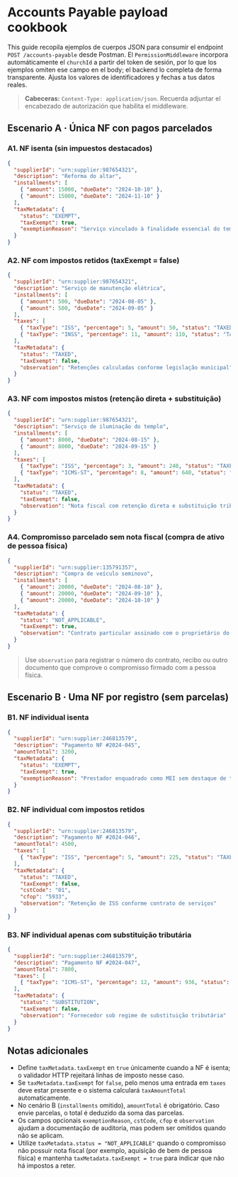 # Accounts Payable payload cookbook

This guide recopila ejemplos de cuerpos JSON para consumir el endpoint `POST /accounts-payable` desde Postman.
El `PermissionMiddleware` incorpora automáticamente el `churchId` a partir del token de sesión, por lo que los ejemplos omiten ese campo en el body; el backend lo completa de forma transparente. Ajusta los valores de identificadores y fechas a tus datos reales.

> **Cabeceras:** `Content-Type: application/json`. Recuerda adjuntar el encabezado de autorización que habilita el middleware.

## Escenario A · Única NF con pagos parcelados

### A1. NF isenta (sin impuestos destacados)
```json
{
  "supplierId": "urn:supplier:987654321",
  "description": "Reforma do altar",
  "installments": [
    { "amount": 15000, "dueDate": "2024-10-10" },
    { "amount": 15000, "dueDate": "2024-11-10" }
  ],
  "taxMetadata": {
    "status": "EXEMPT",
    "taxExempt": true,
    "exemptionReason": "Serviço vinculado à finalidade essencial do templo"
  }
}
```

### A2. NF com impostos retidos (taxExempt = false)
```json
{
  "supplierId": "urn:supplier:987654321",
  "description": "Serviço de manutenção elétrica",
  "installments": [
    { "amount": 500, "dueDate": "2024-08-05" },
    { "amount": 500, "dueDate": "2024-09-05" }
  ],
  "taxes": [
    { "taxType": "ISS", "percentage": 5, "amount": 50, "status": "TAXED" },
    { "taxType": "INSS", "percentage": 11, "amount": 110, "status": "TAXED" }
  ],
  "taxMetadata": {
    "status": "TAXED",
    "taxExempt": false,
    "observation": "Retenções calculadas conforme legislação municipal"
  }
}
```

### A3. NF com impostos mistos (retenção direta + substituição)
```json
{
  "supplierId": "urn:supplier:987654321",
  "description": "Serviço de iluminação do templo",
  "installments": [
    { "amount": 8000, "dueDate": "2024-08-15" },
    { "amount": 8000, "dueDate": "2024-09-15" }
  ],
  "taxes": [
    { "taxType": "ISS", "percentage": 3, "amount": 240, "status": "TAXED" },
    { "taxType": "ICMS-ST", "percentage": 8, "amount": 640, "status": "SUBSTITUTION" }
  ],
  "taxMetadata": {
    "status": "TAXED",
    "taxExempt": false,
    "observation": "Nota fiscal com retenção direta e substituição tributária"
  }
}
```

### A4. Compromisso parcelado sem nota fiscal (compra de ativo de pessoa física)
```json
{
  "supplierId": "urn:supplier:135791357",
  "description": "Compra de veículo seminovo",
  "installments": [
    { "amount": 20000, "dueDate": "2024-08-10" },
    { "amount": 20000, "dueDate": "2024-09-10" },
    { "amount": 20000, "dueDate": "2024-10-10" }
  ],
  "taxMetadata": {
    "status": "NOT_APPLICABLE",
    "taxExempt": true,
    "observation": "Contrato particular assinado com o proprietário do veículo"
  }
}
```
> Use `observation` para registrar o número do contrato, recibo ou outro documento que comprove o compromisso firmado com a pessoa física.

## Escenario B · Uma NF por registro (sem parcelas)

### B1. NF individual isenta
```json
{
  "supplierId": "urn:supplier:246813579",
  "description": "Pagamento NF #2024-045",
  "amountTotal": 3200,
  "taxMetadata": {
    "status": "EXEMPT",
    "taxExempt": true,
    "exemptionReason": "Prestador enquadrado como MEI sem destaque de tributos"
  }
}
```

### B2. NF individual com impostos retidos
```json
{
  "supplierId": "urn:supplier:246813579",
  "description": "Pagamento NF #2024-046",
  "amountTotal": 4500,
  "taxes": [
    { "taxType": "ISS", "percentage": 5, "amount": 225, "status": "TAXED" }
  ],
  "taxMetadata": {
    "status": "TAXED",
    "taxExempt": false,
    "cstCode": "01",
    "cfop": "5933",
    "observation": "Retenção de ISS conforme contrato de serviços"
  }
}
```

### B3. NF individual apenas com substituição tributária
```json
{
  "supplierId": "urn:supplier:246813579",
  "description": "Pagamento NF #2024-047",
  "amountTotal": 7800,
  "taxes": [
    { "taxType": "ICMS-ST", "percentage": 12, "amount": 936, "status": "SUBSTITUTION" }
  ],
  "taxMetadata": {
    "status": "SUBSTITUTION",
    "taxExempt": false,
    "observation": "Fornecedor sob regime de substituição tributária"
  }
}
```

## Notas adicionales

- Define `taxMetadata.taxExempt` en `true` únicamente cuando a NF é isenta; o validador HTTP rejeitará linhas de imposto nesse caso.
- Se `taxMetadata.taxExempt` for `false`, pelo menos uma entrada em `taxes` deve estar presente e o sistema calculará `taxAmountTotal` automaticamente.
- No cenário B (`installments` omitido), `amountTotal` é obrigatório. Caso envie parcelas, o total é deduzido da soma das parcelas.
- Os campos opcionais `exemptionReason`, `cstCode`, `cfop` e `observation` ajudam a documentação de auditoria, mas podem ser omitidos quando não se aplicam.
- Utilize `taxMetadata.status = "NOT_APPLICABLE"` quando o compromisso não possuir nota fiscal (por exemplo, aquisição de bem de pessoa física) e mantenha `taxMetadata.taxExempt = true` para indicar que não há impostos a reter.
